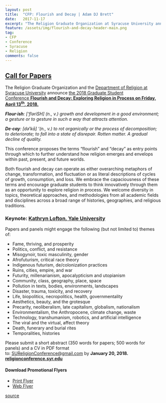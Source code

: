 ```yaml
---
layout: post
title:  "CFP: Flourish and Decay | Adam DJ Brett"
date:   2017-11-17
excerpt: "The Religion Graduate Organization at Syracuse University announces the 2018 Graduate Student Conference Flourish and Decay: Exploring Religion in Process."
feature: /assets/img/flourish-and-decay-header-main.png
tag:
- CFP
- Conference
- Syracuse
- Religion
comments: false
---
```

<meta property="article:author" content="https://www.facebook.com/adamdjbrett" />

## [Call for Papers](http://religionconference.syr.edu)
The Religion Graduate Organization and the [Department of Religion at Syracuse University](http://religion.syr.edu/) announce [the 2018 Graduate Student Conference **Flourish and Decay: Exploring Religion in Process on Friday, April 13<sup>th</sup>, 2018.**](http://religionconference.syr.edu)

_**Flour·ish**: [‘flǝriSH] (n., v.) growth and development in a good environment; a gesture or to gesture in such a way that attracts attention._

_**De·cay**: [dǝ͘‘kā] ‘(n., v.) to rot organically or the process of decomposition; to deteriorate; to fall into a state of disrepair. Rotten matter. A gradual decline of quality._

This conference proposes the terms “flourish” and “decay” as entry points through which to further understand how religion emerges and envelops within past, present, and future worlds.

Both flourish and decay can operate as either overarching metaphors of change, transformation, and fluctuation or as literal descriptions of cycles of growth, consumption, and loss. We embrace the capaciousness of these terms and encourage graduate students to think innovatively through them as an opportunity to explore religion _in_ process. We welcome diversity in topics, theoretical approaches, and methodologies from all academic fields and disciplines across a broad range of histories, geographies, and religious traditions.

### Keynote: [Kathryn Lofton, Yale University](http://religionconference.syr.edu/keynote-speaker-kathryn-lofton/)

Papers and panels might engage the following (but not limited to) themes of:

*   Fame, thriving, and prosperity
*   Politics, conflict, and resistance
*   Misogynoir, toxic masculinity, gender
*   Afrofuturism, critical race theory
*   Indigenous futurism, de/colonization practices
*   Ruins, cities, empire, and war
*   Futurity, millenarianism, apocalypticism and utopianism
*   Community, class, geography, place, space
*   Pollution in texts, bodies, environments, landscapes
*   Disaster, trauma, toxicity, and recovery
*   Life, biopolitics, necropolitics, health, governmentality
*   Aesthetics, beauty, and the grotesque
*   Precarity, neoliberalism, late capitalism, globalism, nationalism
*   Environmentalism, the Anthropocene, climate change, waste
*   Technology, transhumanism, robotics, and artificial intelligence
*   The viral and the virtual, affect theory
*   Death, funerary and burial rites
*   Temporalities, histories

Please submit a short abstract (350 words for papers; 500 words for panels) and a CV in PDF format to: SUReligionConference@gmail.com by **January 20, 2018.**  
**[religionconference.syr.edu](http://religionconference.syr.edu/)**

#### Download Promotional Flyers

* [Print Flyer](http://religionconference.syr.edu/wp-content/uploads/2017/11/CFPflyer-print.pdf)
* [Web Flyer](http://religionconference.syr.edu/wp-content/uploads/2017/11/CFPflyer-web.pdf)

[source](http://religionconference.syr.edu)
